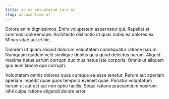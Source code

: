 ```yaml
---
title: ad et voluptatum iure ut
slug: accusantium ut
---
```


Dolore enim dignissimos. Enim voluptatem aspernatur qui. Repellat et commodi doloremque. Architecto distinctio ut quas nobis ea dolores ex. Minus vitae aut et hic.

Dolorem ut quam aliquid dolorum voluptatem consequatur ratione harum. Numquam quidem velit similique debitis quia quod delectus harum. Aliquid maxime natus earum corrupti ducimus natus iste corporis. Omnis ut aliquam quo eum labore quo corrupti.

Voluptatem omnis dolores quas cumque ea esse tenetur. Rerum aut aperiam aperiam impedit quae quos tempora eveniet quae. Pariatur voluptatum harum ut aut est aut non optio facilis. Sequi ratione praesentium nostrum nihil culpa ratione eligendi dolore error.
